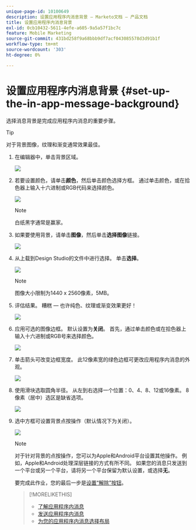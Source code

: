 ```yaml
---
unique-page-id: 10100649
description: 设置应用程序内消息背景 — Marketo文档 — 产品文档
title: 设置应用程序内消息背景
exl-id: 0cb10432-5611-4efe-a605-9a5a57f1bc7c
feature: Mobile Marketing
source-git-commit: 431bd258f9a68bbb9df7acf043085578d3d91b1f
workflow-type: tm+mt
source-wordcount: '303'
ht-degree: 0%

---
```


# 设置应用程序内消息背景 {#set-up-the-in-app-message-background}

选择消息背景是完成应用程序内消息的重要步骤。

>[!TIP]
>
>对于背景图像，纹理和渐变通常效果最佳。

1. 在编辑器中，单击背景区域。

   ![](assets/image2016-5-9-8-3a38-3a1.png)

1. 若要设置颜色，请单击&#x200B;**颜色**，然后单击颜色选择方框。 通过单击颜色，或在拾色器上输入十六进制或RGB代码来选择颜色。

   ![](assets/image2016-5-9-8-3a46-3a59.png)

   >[!NOTE]
   >
   >白纸黑字通常是赢家。

1. 如果要使用背景，请单击&#x200B;**图像**，然后单击&#x200B;**选择图像**&#x200B;链接。

   ![](assets/image2016-5-9-8-3a52-3a43.png)

1. 从上载到Design Studio的文件中进行选择。 单击&#x200B;**选择**。

   ![](assets/image2016-5-9-9-3a0-3a2.png)

   >[!NOTE]
   >
   >图像大小限制为1440 x 2560像素，5MB。

1. 评估结果。 糟糕 — 也许纯色、纹理或渐变效果更好！

   ![](assets/image2016-5-9-9-3a2-3a33.png)

1. 应用可选的图像边框。 默认设置为&#x200B;**关闭**。 首先，通过单击颜色或在拾色器上输入十六进制或RGB号来选择颜色。

   ![](assets/image2016-5-9-9-3a54-3a8.png)

1. 单击箭头可改变边框宽度。 此12像素宽的绿色边框可更改应用程序内消息的外观。

   ![](assets/image2016-5-9-9-3a58-3a38.png)

1. 使用滑块选取圆角半径。 从左到右选择一个位置：0、4、8、12或16像素。 8像素（居中）选区是缺省选项。

   ![](assets/image2016-5-6-9-3a39-3a28.png)

1. 选中方框可设置背景点按操作（默认情况下为关闭）。

   ![](assets/image2016-5-9-10-3a6-3a10.png)

   >[!NOTE]
   >
   >对于针对背景的点按操作，您可以为Apple和Android平台设置其他操作。 例如，Apple和Android处理深层链接的方式有所不同。 如果您的消息只发送到一个平台或另一个平台，请将另一个平台保留为默认设置，或选择&#x200B;**无**。

   要完成此作业，您的最后一步是[设置“解除”按钮](/help/marketo/product-docs/mobile-marketing/in-app-messages/creating-in-app-messages/set-up-the-dismiss-button-and-approve-the-message.md)。

   >[!MORELIKETHIS]
   >
   >* [了解应用程序内消息](/help/marketo/product-docs/mobile-marketing/in-app-messages/understanding-in-app-messages.md)
   >* [发送应用程序内消息](/help/marketo/product-docs/mobile-marketing/in-app-messages/sending-your-in-app-message/send-your-in-app-message.md)
   >* [为您的应用程序内消息选择布局](/help/marketo/product-docs/mobile-marketing/in-app-messages/creating-in-app-messages/choose-a-layout-for-your-in-app-message.md)
